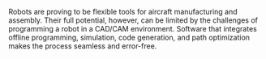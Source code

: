 Robots are proving to be flexible tools for aircraft manufacturing and assembly. Their full potential, however, can be limited by the challenges of programming a robot in a CAD/CAM environment. Software that integrates offline programming, simulation, code generation, and path optimization makes the process seamless and error-free.
